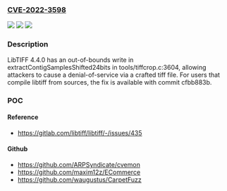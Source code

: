 ### [CVE-2022-3598](https://cve.mitre.org/cgi-bin/cvename.cgi?name=CVE-2022-3598)
![](https://img.shields.io/static/v1?label=Product&message=libtiff&color=blue)
![](https://img.shields.io/static/v1?label=Version&message=n%2Fa&color=blue)
![](https://img.shields.io/static/v1?label=Vulnerability&message=Out-of-bounds%20read%20in%20libtiff&color=brighgreen)

### Description

LibTIFF 4.4.0 has an out-of-bounds write in extractContigSamplesShifted24bits in tools/tiffcrop.c:3604, allowing attackers to cause a denial-of-service via a crafted tiff file. For users that compile libtiff from sources, the fix is available with commit cfbb883b.

### POC

#### Reference
- https://gitlab.com/libtiff/libtiff/-/issues/435

#### Github
- https://github.com/ARPSyndicate/cvemon
- https://github.com/maxim12z/ECommerce
- https://github.com/waugustus/CarpetFuzz

